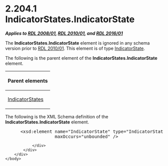 <html dir="LTR" xmlns:mshelp="http://msdn.microsoft.com/mshelp" xmlns:ddue="http://ddue.schemas.microsoft.com/authoring/2003/5" xmlns:xlink="http://www.w3.org/1999/xlink" xmlns:tool="http://www.microsoft.com/tooltip">
    <head>
        <meta http-equiv="Content-Type" content="text/html; CHARSET=utf-8"></meta>
        <meta name="save" content="history"></meta>
        <title>2.204.1 IndicatorStates.IndicatorState</title>
        <xml>
            <mshelp:toctitle title="2.204.1 IndicatorStates.IndicatorState"></mshelp:toctitle>
            <mshelp:rltitle title="[MS-RDL]: IndicatorStates.IndicatorState"></mshelp:rltitle>
            <mshelp:keyword index="A" term="742eff49-b8dd-4deb-ae44-e8ebed180e00"></mshelp:keyword>
            <mshelp:attr name="DCSext.ContentType" value="open specification"></mshelp:attr>
            <mshelp:attr name="AssetID" value="742eff49-b8dd-4deb-ae44-e8ebed180e00"></mshelp:attr>
            <mshelp:attr name="TopicType" value="kbRef"></mshelp:attr>
            <mshelp:attr name="DCSext.Title" value="[MS-RDL]: IndicatorStates.IndicatorState" />
        </xml>
    </head>
    <body>
        <div id="header">
            <h1 class="heading">2.204.1 IndicatorStates.IndicatorState</h1>
        </div>
        <div id="mainSection">
            <div id="mainBody">
                <div id="allHistory" class="saveHistory"></div>
                <div id="sectionSection0" class="section" name="collapseableSection">
                    

<p><b><i>Applies to </i></b><a href="1e855f94-4617-47e4-b89e-0856c6cb420f.md"><b><i>RDL 2008/01</i></b></a><b><i>,
</i></b><a href="3428e690-a348-4ec7-8a6a-8efb42d2cdee.md"><b><i>RDL 2010/01</i></b></a><b><i>,
and </i></b><a href="52ce3983-2bfc-4e72-9359-42aaf5fe4509.md"><b><i>RDL 2016/01</i></b></a></p>

<p>The <b>IndicatorStates.IndicatorState</b> element is ignored
in any schema version prior to <a href="file:///C:\Users\v-ciwyck\Documents\EAI%20Projects\EAI%20166%20RDL%20scrub\EAI%20166_MS-RDL%20Scrub%20Instructions%20101416%20CJW.docx#Section_3428e690a3484ec78a6a8efb42d2cdee">RDL 2010/01</a>.
This element is of type <a href="b01d342e-1604-47c5-b90b-a4ce7bfd441c.md">IndicatorState</a>.</p>

<p>The following is the parent element of the <b>IndicatorStates.IndicatorState</b>
element.</p>

<table>
 <thead>
  <tr>
   <th>
   <p>Parent elements</p>
   </th>
  </tr>
 </thead>
 <tr>
  <td>
  <p><a href="634b6e0c-6af3-42e6-a823-1d5487d9b59e.md">IndicatorStates</a></p>
  </td>
 </tr>
</table>

<p>The following is the XML Schema definition of the <b>IndicatorStates.IndicatorState</b>
element.</p>

<dl>
<dd>
<div><pre> &lt;xsd:element name=&quot;IndicatorState&quot; type=&quot;IndicatorStateType&quot; minOccurs=&quot;1&quot; 
              maxOccurs=&quot;unbounded&quot; /&gt;
</pre></div>
</dd></dl>


                </div>
            </div>
        </div>
    </body>
</html>